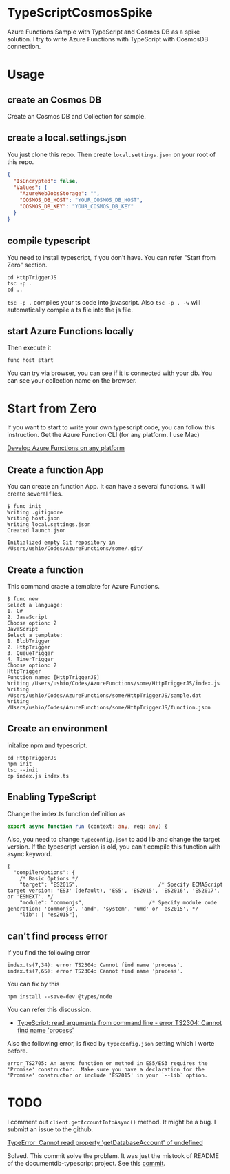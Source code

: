 # TypeScriptCosmosSpike

Azure Functions Sample with TypeScript and Cosmos DB as a spike solution. 
I try to write Azure Functions with TypeScript with CosmosDB connection. 

# Usage

## create an Cosmos DB 

Create an Cosmos DB and Collection for sample.

## create a local.settings.json

You just clone this repo. Then create `local.settings.json` on your root of this repo. 

```json
{
  "IsEncrypted": false,
  "Values": {
    "AzureWebJobsStorage": "",
    "COSMOS_DB_HOST": "YOUR_COSMOS_DB_HOST",
    "COSMOS_DB_KEY": "YOUR_COSMOS_DB_KEY"
  }
}
```
## compile typescript

You need to install typescript, if you don't have. You can refer "Start from Zero" section.

```
cd HttpTriggerJS
tsc -p . 
cd ..
```

`tsc -p .` compiles your ts code into javascript. Also `tsc -p . -w` will automatically compile a ts file into the js file.

## start Azure Functions locally

Then execute it 

```
func host start
```

You can try via browser, you can see if it is connected with your db. You can see your collection name on the browser.

# Start from Zero

If you want to start to write your own typescript code, you can follow this instruction.
Get the Azure Function CLI (for any platform. I use Mac)

[Develop Azure Functions on any platform](https://blogs.msdn.microsoft.com/appserviceteam/2017/09/25/develop-azure-functions-on-any-platform/)

## Create a function App

You can create an function App. It can have a several functions. It will create several files. 

```
$ func init
Writing .gitignore
Writing host.json
Writing local.settings.json
Created launch.json

Initialized empty Git repository in /Users/ushio/Codes/AzureFunctions/some/.git/
```

## Create a function

This command craete a template for Azure Functions. 

```
$ func new
Select a language: 
1. C#
2. JavaScript
Choose option: 2
JavaScript
Select a template: 
1. BlobTrigger
2. HttpTrigger
3. QueueTrigger
4. TimerTrigger
Choose option: 2
HttpTrigger
Function name: [HttpTriggerJS] 
Writing /Users/ushio/Codes/AzureFunctions/some/HttpTriggerJS/index.js
Writing /Users/ushio/Codes/AzureFunctions/some/HttpTriggerJS/sample.dat
Writing /Users/ushio/Codes/AzureFunctions/some/HttpTriggerJS/function.json
```

## Create an environment

initalize npm and typescript.

```
cd HttpTriggerJS
npm init
tsc --init
cp index.js index.ts
```

## Enabling TypeScript

Change the index.ts function definition as


```ts
export async function run (context: any, req: any) {
```

Also, you need to change `typeconfig.json` to add lib and change the target version. If the typescript version is old, you can't compile this function with async keyword.


```
{
  "compilerOptions": {
    /* Basic Options */                       
    "target": "ES2015",                          /* Specify ECMAScript target version: 'ES3' (default), 'ES5', 'ES2015', 'ES2016', 'ES2017', or 'ESNEXT'. */
    "module": "commonjs",                     /* Specify module code generation: 'commonjs', 'amd', 'system', 'umd' or 'es2015'. */
    "lib": [ "es2015"],   
```

## can't find `process` error

If you find the following error

```
index.ts(7,34): error TS2304: Cannot find name 'process'.
index.ts(7,65): error TS2304: Cannot find name 'process'.
```

You can fix by this

```
npm install --save-dev @types/node
```

You can refer this discussion.

* [TypeScript: read arguments from command line - error TS2304: Cannot find name 'process'](https://stackoverflow.com/questions/35551185/typescript-read-arguments-from-command-line-error-ts2304-cannot-find-name-p)

Also the following error, is fixed by `typeconfig.json` setting which I worte before.

```
error TS2705: An async function or method in ES5/ES3 requires the 'Promise' constructor.  Make sure you have a declaration for the 'Promise' constructor or include 'ES2015' in your `--lib` option.
```

# TODO

I comment out `client.getAccountInfoAsync()` method. It might be a bug. I submitt an issue to the github.

[TypeError: Cannot read property 'getDatabaseAccount' of undefined](https://github.com/jcormont/documentdb-typescript/issues/14)

Solved. This commit solve the problem. It was just the mistook of README of the documentdb-typescript project.
See this [commit](https://github.com/TsuyoshiUshio/TypeScriptCosmosSpike/commit/7eaf996c4ce05c93df3ea9586e3836fed672bf5a).

